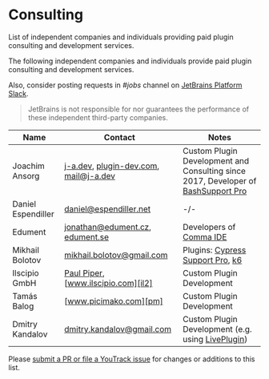 <!-- Copyright 2000-2024 JetBrains s.r.o. and contributors. Use of this source code is governed by the Apache 2.0 license. -->

# Consulting

<link-summary>List of independent companies and individuals providing paid plugin consulting and development services.</link-summary>

The following independent companies and individuals provide paid plugin consulting and development services.

Also, consider posting requests in _#jobs_ channel on [JetBrains Platform Slack](https://plugins.jetbrains.com/slack).

> JetBrains is not responsible for nor guarantees the performance of these independent third-party companies.

| Name               | Contact                                                    | Notes                                                                        |
|--------------------|------------------------------------------------------------|------------------------------------------------------------------------------|
| Joachim Ansorg     | [j-a.dev][ja], [plugin-dev.com][ja2], [mail@j-a.dev][ja3] | Custom Plugin Development and Consulting since 2017, Developer of [BashSupport Pro][ja4]|
| Daniel Espendiller | [daniel@espendiller.net][de]                               | -/-                                                                          |
| Edument            | [jonathan@edument.cz][ed], [edument.se][ed2]               | Developers of [Comma IDE][ed3]                                               |
| Mikhail Bolotov    | [mikhail.bolotov@gmail.com][mb]                            | Plugins: [Cypress Support Pro][cspro], [k6]                                  |
| Ilscipio GmbH      | [Paul Piper][il], [www.ilscipio.com][il2]                  | Custom Plugin Development                                                    |
| Tamás Balog        | [www.picimako.com][pm]                                     | Custom Plugin Development                                                    |
| Dmitry Kandalov    | [dmitry.kandalov@gmail.com][dk]                            | Custom Plugin Development (e.g. using [LivePlugin][lp])                      |

[ja]: https://www.j-a.dev
[ja2]: https://www.plugin-dev.com
[ja3]: mailto:mail@j-a.dev
[ja4]: https://www.bashsupport.com
[de]: mailto:daniel@espendiller.net
[ed]: mailto:jonathan@edument.cz
[ed2]: https://www.edument.se/en/page/intellij-platform-development
[ed3]: https://commaide.com
[cspro]: https://plugins.jetbrains.com/plugin/13987-cypress-support-pro
[k6]: https://plugins.jetbrains.com/plugin/16141-k6
[mb]: https://plugins.jetbrains.com/organization/mbolotov
[il]: mailto:info@ilscipio.com
[il2]: https://www.ilscipio.com
[pm]: https://www.picimako.com
[bn]: mailto:beansoft@126.com
[dk]: mailto:dmitry.kandalov@gmail.com
[lp]: https://plugins.jetbrains.com/plugin/7282-liveplugin
[bn2]: https://plugins.jetbrains.com/organizations/BeanSoft
[rnc]: https://plugins.jetbrains.com/plugin/9564-react-native-console

Please [submit a PR or file a YouTrack issue](getting_help.topic) for changes or additions to this list.

